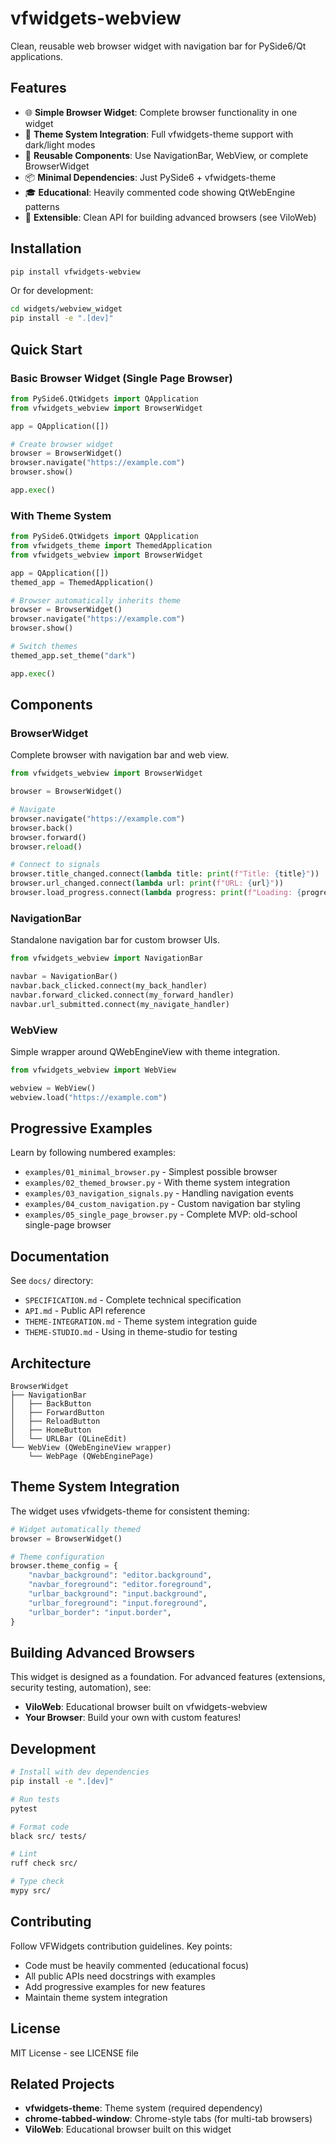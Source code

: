 # vfwidgets-webview

Clean, reusable web browser widget with navigation bar for PySide6/Qt applications.

## Features

- 🌐 **Simple Browser Widget**: Complete browser functionality in one widget
- 🎨 **Theme System Integration**: Full vfwidgets-theme support with dark/light modes
- 🧩 **Reusable Components**: Use NavigationBar, WebView, or complete BrowserWidget
- 📦 **Minimal Dependencies**: Just PySide6 + vfwidgets-theme
- 🎓 **Educational**: Heavily commented code showing QtWebEngine patterns
- 🔧 **Extensible**: Clean API for building advanced browsers (see ViloWeb)

## Installation

```bash
pip install vfwidgets-webview
```

Or for development:

```bash
cd widgets/webview_widget
pip install -e ".[dev]"
```

## Quick Start

### Basic Browser Widget (Single Page Browser)

```python
from PySide6.QtWidgets import QApplication
from vfwidgets_webview import BrowserWidget

app = QApplication([])

# Create browser widget
browser = BrowserWidget()
browser.navigate("https://example.com")
browser.show()

app.exec()
```

### With Theme System

```python
from PySide6.QtWidgets import QApplication
from vfwidgets_theme import ThemedApplication
from vfwidgets_webview import BrowserWidget

app = QApplication([])
themed_app = ThemedApplication()

# Browser automatically inherits theme
browser = BrowserWidget()
browser.navigate("https://example.com")
browser.show()

# Switch themes
themed_app.set_theme("dark")

app.exec()
```

## Components

### BrowserWidget

Complete browser with navigation bar and web view.

```python
from vfwidgets_webview import BrowserWidget

browser = BrowserWidget()

# Navigate
browser.navigate("https://example.com")
browser.back()
browser.forward()
browser.reload()

# Connect to signals
browser.title_changed.connect(lambda title: print(f"Title: {title}"))
browser.url_changed.connect(lambda url: print(f"URL: {url}"))
browser.load_progress.connect(lambda progress: print(f"Loading: {progress}%"))
```

### NavigationBar

Standalone navigation bar for custom browser UIs.

```python
from vfwidgets_webview import NavigationBar

navbar = NavigationBar()
navbar.back_clicked.connect(my_back_handler)
navbar.forward_clicked.connect(my_forward_handler)
navbar.url_submitted.connect(my_navigate_handler)
```

### WebView

Simple wrapper around QWebEngineView with theme integration.

```python
from vfwidgets_webview import WebView

webview = WebView()
webview.load("https://example.com")
```

## Progressive Examples

Learn by following numbered examples:

- `examples/01_minimal_browser.py` - Simplest possible browser
- `examples/02_themed_browser.py` - With theme system integration
- `examples/03_navigation_signals.py` - Handling navigation events
- `examples/04_custom_navigation.py` - Custom navigation bar styling
- `examples/05_single_page_browser.py` - Complete MVP: old-school single-page browser

## Documentation

See `docs/` directory:

- `SPECIFICATION.md` - Complete technical specification
- `API.md` - Public API reference
- `THEME-INTEGRATION.md` - Theme system integration guide
- `THEME-STUDIO.md` - Using in theme-studio for testing

## Architecture

```
BrowserWidget
├── NavigationBar
│   ├── BackButton
│   ├── ForwardButton
│   ├── ReloadButton
│   ├── HomeButton
│   └── URLBar (QLineEdit)
└── WebView (QWebEngineView wrapper)
    └── WebPage (QWebEnginePage)
```

## Theme System Integration

The widget uses vfwidgets-theme for consistent theming:

```python
# Widget automatically themed
browser = BrowserWidget()

# Theme configuration
browser.theme_config = {
    "navbar_background": "editor.background",
    "navbar_foreground": "editor.foreground",
    "urlbar_background": "input.background",
    "urlbar_foreground": "input.foreground",
    "urlbar_border": "input.border",
}
```

## Building Advanced Browsers

This widget is designed as a foundation. For advanced features (extensions, security testing, automation), see:

- **ViloWeb**: Educational browser built on vfwidgets-webview
- **Your Browser**: Build your own with custom features!

## Development

```bash
# Install with dev dependencies
pip install -e ".[dev]"

# Run tests
pytest

# Format code
black src/ tests/

# Lint
ruff check src/

# Type check
mypy src/
```

## Contributing

Follow VFWidgets contribution guidelines. Key points:

- Code must be heavily commented (educational focus)
- All public APIs need docstrings with examples
- Add progressive examples for new features
- Maintain theme system integration

## License

MIT License - see LICENSE file

## Related Projects

- **vfwidgets-theme**: Theme system (required dependency)
- **chrome-tabbed-window**: Chrome-style tabs (for multi-tab browsers)
- **ViloWeb**: Educational browser built on this widget
